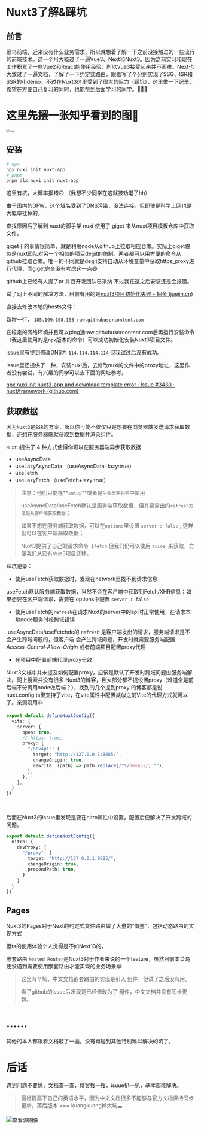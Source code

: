 # Nuxt3了解&踩坑

## 前言

菜鸟前端，近来没有什么业务需求，所以就想着了解一下之前没接触过的一些流行的前端技术。这一个月大概过了一遍Vue3、Next和Nuxt3。因为之前实习和现在工作积累了一些Vue2和React的使用经验，所以Vue3接受起来并不困难。Next也大致过了一遍文档，了解了一下约定式路由，跟着写了个分别实现了SSG、ISR和SSR的小demo。不过在Nuxt3这里受到了很大的阻力（踩坑），这里做一下记录，希望在方便自己复习的同时，也能帮到后面学习的同学。🤭🤭🤭



# 这里先摆一张知乎看到的图🤣

<img src="https://pic1.zhimg.com/v2-d71f5670d6b8bef77ba1faf3d9b6eaa0_xld.png" alt="img" style="zoom: 50%;" />



## 安装

```bash
# npx
npx nuxi init nuxt-app
# pnpm
pnpm dlx nuxi init nuxt-app
```

这里有坑，大概率报错🙃 （我想不少同学在这就被劝退了hh）

由于国内的GFW，这个域名受到了DNS污染，没法连接。但即使是科学上网也是大概率挂掉的。

查找原因后了解到 nuxt的脚手架 nuxi 使用了 giget 来从nuxt项目模板仓库中获取文件。

giget干的事情很简单，就是利用node从github上拉取相应仓库。实际上giget貌似是nuxt团队对另一个相似的项目degit的仿制。两者都可以用方便的命令从github拉取仓库。唯一的不同就是degit支持自动从环境变量中获取https_proxy进行代理，而giget完全没有考虑这一点😅

github上已经有人提了pr 并且开发团队已采纳 不过我在这之后安装还是会报错。

试了网上不同的解决方法，目前有用的是[nuxt3项目初始化失败 - 掘金 (juejin.cn)](https://juejin.cn/post/7154586714416087076)

直接去修改本地的hosts文件：

新增一行， `185.199.108.133 raw.githubusercontent.com`

在稳定的网络环境并且可以ping通raw.githubusercontent.com后再运行安装命令（我这里使用的是`npx`版本的命令）可以成功初始化安装Nuxt3项目文件。

issue里有提到修改DNS为 `114.114.114.114` 但我试过后没有成功。

issue里还提供了一种，安装nuxi后，去修改nuxi的文件中的proxy地址，这里作者没有尝试，有兴趣的同学可以去下面的网址参考。

[npx nuxi init nuxt3-app and download template error · Issue #3430 · nuxt/framework (github.com)](https://github.com/nuxt/framework/issues/3430)



## 获取数据

因为`Nuxt3`是`SSR`的方案，所以你可能不仅仅只是想要在浏览器端发送请求获取数据，还想在服务器端就获取到数据并渲染组件。

`Nuxt3`提供了 4 种方式使得你可以在服务器端异步获取数据

- useAsyncData
- useLazyAsyncData （useAsyncData+lazy:true）
- useFetch
- useLazyFetch （useFetch+lazy:true）

> 注意：他们只能在**`setup`**或者是`生命周期钩子`中使用

> useAsyncData/useFetch默认是服务端获取数据，但其暴露出的`refresh方法是从客户端获取数据`；
>
> 如果不想在服务端获取数据，可以在`options`里设置 `server : false` , 这样就可以在客户端获取数据；
>
> Nuxt3提供了自己的请求命令` $fetch` 但我们仍可以使用 `axios `来获取，方便我们从已有Vue3项目迁移。

踩坑记录：

- 使用useFetch获取数据时，发现在network里找不到请求信息

​	useFetch默认服务端获取数据，当然不会在客户端中获取到Fetch/XHR信息；如果想要在客户端请求，需要在	options中配置 `server : false`

- 使用useFetch的`refresh`在请求Nuxt的server中的api时正常使用，在请求本地node服务时报跨域错误

​	useAsyncData/useFetchde的 `refresh` 是客户端发出的请求，服务端请求是不会产生跨域问题的，但客户端	会产生跨域问题，开发时就需要服务端配置 *Access-Control-Allow-Origin*  或者前端项目配置proxy代理

- 在项目中配置前端代理proxy无效

​	Nuxt3文档中并未提及如何配置proxy，应该是默认了开发时跨域问题由服务端解决。网上搜索并没有很多                  	Nuxt3的博客，且大部分都不提设置proxy（难道全是前后端不分离用node做后端？），找到的几个提到proxy	的博客都是说nuxt.config.ts里支持了vite，在vite属性中配置类似之前Vite的代理方式就可以了。亲测没用👍

```ts
export default defineNuxtConfig({
  vite: {
    server: {
      open: true,
      // https: true,
      proxy: {
        "/devApi": {
          target: "http://127.0.0.1:8085/",
          changeOrigin: true,
          rewrite: (path) => path.replace(/^\/devApi/, ""),
        },
      },
    },
  }
})
```

​	

后面在Nuxt3的issue里发现是要在nitro属性中设置，配置后便解决了开发跨域的问题。

```ts
export default defineNuxtConfig({
  nitro: {
    devProxy: {
      "/proxy": {
        target: "http://127.0.0.1:8085/",
        changeOrigin: true,
        prependPath: true,
      }
    }
  }
})
```



## Pages

Nuxt3的Pages对于Next的约定式文件路由做了大量的“借鉴”，包括动态路由的实现方式

但ta的使用体验个人觉得是不如Next13的，

嵌套路由 `Nested Router`是Nuxt3对于作者来说的一个feature，虽然目前本菜鸟还没遇到需要使用嵌套路由才能实现的业务场景😂

> 这里有个坑，中文文档嵌套路由的实现是引入 <NuxtChild /> 组件，但试了之后没有用。
>
> 看了github的issue后发现是已经修改为了 <NuxtPage />组件，中文文档并没有同步更新。





# ......

其他的本人都跟着文档敲了一遍，没有再碰到其他特别难以解决的坑了。



# 后话

遇到问题不要慌，文档查一查，博客搜一搜，isuue扒一扒，基本都能解决。

> 最好提高下自己的英语水平，因为中文文档很多不能够与官方文档保持同步更新，落后版本 === kuangkuang掉大坑🕳

![查看源图像](https://tse1-mm.cn.bing.net/th/id/OIP-C.2THtavcQEe_PIVs8A8H1PAHaE2?pid=ImgDet&rs=1)






